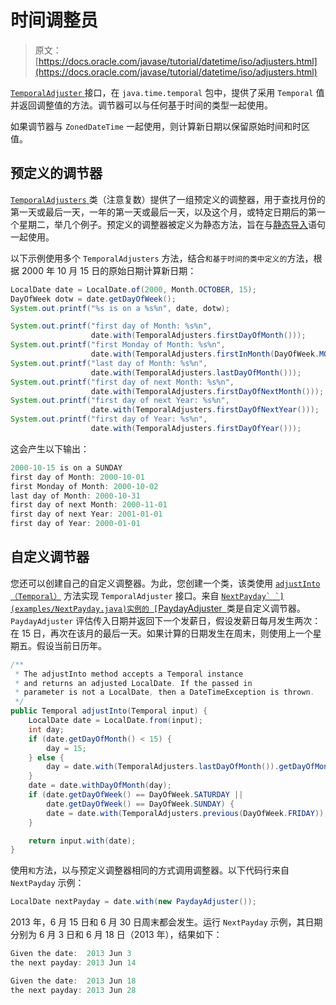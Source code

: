 # 时间调整员

> 原文： [https://docs.oracle.com/javase/tutorial/datetime/iso/adjusters.html](https://docs.oracle.com/javase/tutorial/datetime/iso/adjusters.html)

[`TemporalAdjuster` ](https://docs.oracle.com/javase/8/docs/api/java/time/temporal/TemporalAdjuster.html)接口，在 `java.time.temporal` 包中，提供了采用 `Temporal` 值并返回调整值的方法。调节器可以与任何基于时间的类型一起使用。

如果调节器与 `ZonedDateTime` 一起使用，则计算新日期以保留原始时间和时区值。

## 预定义的调节器

[`TemporalAdjusters` ](https://docs.oracle.com/javase/8/docs/api/java/time/temporal/TemporalAdjusters.html)类（注意复数）提供了一组预定义的调整器，用于查找月份的第一天或最后一天，一年的第一天或最后一天，以及这个月，或特定日期后的第一个星期二，举几个例子。预定义的调整器被定义为静态方法，旨在与[静态导入](../../java/package/usepkgs.html#staticimport)语句一起使用。

以下示例使用多个 `TemporalAdjusters` 方法，结合`和基于时间的类中定义的`方法，根据 2000 年 10 月 15 日的原始日期计算新日期：

```java
LocalDate date = LocalDate.of(2000, Month.OCTOBER, 15);
DayOfWeek dotw = date.getDayOfWeek();
System.out.printf("%s is on a %s%n", date, dotw);

System.out.printf("first day of Month: %s%n",
                  date.with(TemporalAdjusters.firstDayOfMonth()));
System.out.printf("first Monday of Month: %s%n",
                  date.with(TemporalAdjusters.firstInMonth(DayOfWeek.MONDAY)));
System.out.printf("last day of Month: %s%n",
                  date.with(TemporalAdjusters.lastDayOfMonth()));
System.out.printf("first day of next Month: %s%n",
                  date.with(TemporalAdjusters.firstDayOfNextMonth()));
System.out.printf("first day of next Year: %s%n",
                  date.with(TemporalAdjusters.firstDayOfNextYear()));
System.out.printf("first day of Year: %s%n",
                  date.with(TemporalAdjusters.firstDayOfYear()));

```

这会产生以下输出：

```java
2000-10-15 is on a SUNDAY
first day of Month: 2000-10-01
first Monday of Month: 2000-10-02
last day of Month: 2000-10-31
first day of next Month: 2000-11-01
first day of next Year: 2001-01-01
first day of Year: 2000-01-01

```

## 自定义调节器

您还可以创建自己的自定义调整器。为此，您创建一个类，该类使用 [`adjustInto（Temporal）`](https://docs.oracle.com/javase/8/docs/api/java/time/temporal/TemporalAdjuster.html#adjustInto-java.time.temporal.Temporal-) 方法实现 `TemporalAdjuster` 接口。来自 [``NextPayday` `](examples/NextPayday.java)实例的 [``PaydayAdjuster` `](examples/PaydayAdjuster.java)类是自定义调节器。 `PaydayAdjuster` 评估传入日期并返回下一个发薪日，假设发薪日每月发生两次：在 15 日，再次在该月的最后一天。如果计算的日期发生在周末，则使用上一个星期五。假设当前日历年。

```java
/**
 * The adjustInto method accepts a Temporal instance 
 * and returns an adjusted LocalDate. If the passed in
 * parameter is not a LocalDate, then a DateTimeException is thrown.
 */
public Temporal adjustInto(Temporal input) {
    LocalDate date = LocalDate.from(input);
    int day;
    if (date.getDayOfMonth() < 15) {
        day = 15;
    } else {
        day = date.with(TemporalAdjusters.lastDayOfMonth()).getDayOfMonth();
    }
    date = date.withDayOfMonth(day);
    if (date.getDayOfWeek() == DayOfWeek.SATURDAY ||
        date.getDayOfWeek() == DayOfWeek.SUNDAY) {
        date = date.with(TemporalAdjusters.previous(DayOfWeek.FRIDAY));
    }

    return input.with(date);
}

```

使用`和`方法，以与预定义调整器相同的方式调用调整器。以下代码行来自 `NextPayday` 示例：

```java
LocalDate nextPayday = date.with(new PaydayAdjuster());

```

2013 年，6 月 15 日和 6 月 30 日周末都会发生。运行 `NextPayday` 示例，其日期分别为 6 月 3 日和 6 月 18 日（2013 年），结果如下：

```java
Given the date:  2013 Jun 3
the next payday: 2013 Jun 14

Given the date:  2013 Jun 18
the next payday: 2013 Jun 28

```